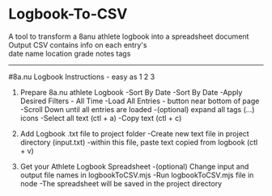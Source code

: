 # Logbook-To-CSV
A tool to transform a 8anu athlete logbook into a spreadsheet document
Output CSV contains info on each entry's        
        date
        name
        location
        grade
        notes
        tags

---
        
#8a.nu Logbook Instructions - easy as 1 2 3

1. Prepare 8a.nu athlete Logbook
   -Sort By Date
        -Sort By Date
        -Apply Desired Filters - All Time
-Load All Entries - button near bottom of page
-Scroll Down until all entries are loaded
-(optional) expand all tags 
        (...) icons
-Select all text (ctl + a)
-Copy text (ctl + c)

        
3. Add Logbook .txt file to project folder
-Create new text file in project directory (input.txt)
-within this file, paste text copied from logbook (ctl + v)
   

3. Get your Athlete Logbook Spreadsheet
-(optional) Change input and output file names in logbookToCSV.mjs
-Run logbookToCSV.mjs file in node
-The spreadsheet will be saved in the project directory
